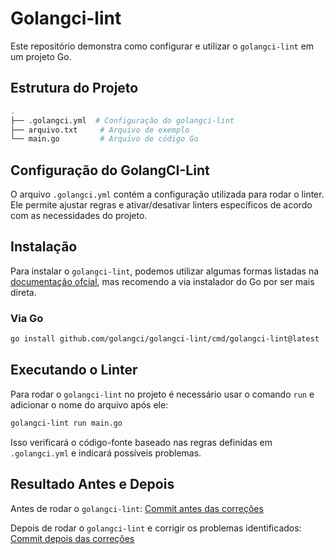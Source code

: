 # Golangci-lint

Este repositório demonstra como configurar e utilizar o `golangci-lint` em um projeto Go.

## Estrutura do Projeto

```bash
.
├── .golangci.yml  # Configuração do golangci-lint
├── arquivo.txt     # Arquivo de exemplo
└── main.go         # Arquivo de código Go
```

## Configuração do GolangCI-Lint

O arquivo `.golangci.yml` contém a configuração utilizada para rodar o linter. Ele permite ajustar regras e ativar/desativar linters específicos de acordo com as necessidades do projeto.

## Instalação

Para instalar o `golangci-lint`, podemos utilizar algumas formas listadas na [documentação ofcial](https://golangci-lint.run/welcome/install/), mas recomendo a via instalador do Go por ser mais direta.

### Via Go
```bash
go install github.com/golangci/golangci-lint/cmd/golangci-lint@latest
```

## Executando o Linter

Para rodar o `golangci-lint` no projeto é necessário usar o comando `run` e adicionar o nome do arquivo após ele:
```bash
golangci-lint run main.go
```

Isso verificará o código-fonte baseado nas regras definidas em `.golangci.yml` e indicará possíveis problemas.

## Resultado Antes e Depois

Antes de rodar o `golangci-lint`:
[Commit antes das correções](https://github.com/armanoalves/golangci-lint/tree/2e88d999a6a19376df3af3aa73a1ac24ed002526)

Depois de rodar o `golangci-lint` e corrigir os problemas identificados:
[Commit depois das correções](https://github.com/armanoalves/golangci-lint/tree/ec4f72eff28f4a4b53a2290f91e5efd728d91d1e)

